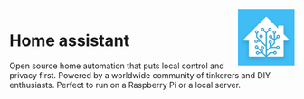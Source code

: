 <img align=right src="./image/ha.png" width="100"/>

# **Home assistant**

Open source home automation that puts local control and privacy first. Powered by a worldwide community of tinkerers and DIY enthusiasts. Perfect to run on a Raspberry Pi or a local server.
